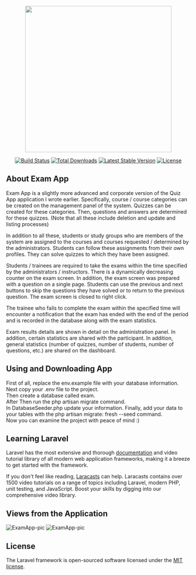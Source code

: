 <p align="center"><a href="https://laravel.com" target="_blank"><img src="https://raw.githubusercontent.com/laravel/art/master/logo-lockup/5%20SVG/2%20CMYK/1%20Full%20Color/laravel-logolockup-cmyk-red.svg" width="400"></a></p>

<p align="center">
<a href="https://travis-ci.org/laravel/framework"><img src="https://travis-ci.org/laravel/framework.svg" alt="Build Status"></a>
<a href="https://packagist.org/packages/laravel/framework"><img src="https://img.shields.io/packagist/dt/laravel/framework" alt="Total Downloads"></a>
<a href="https://packagist.org/packages/laravel/framework"><img src="https://img.shields.io/packagist/v/laravel/framework" alt="Latest Stable Version"></a>
<a href="https://packagist.org/packages/laravel/framework"><img src="https://img.shields.io/packagist/l/laravel/framework" alt="License"></a>
</p>

## About Exam App

Exam App is a slightly more advanced and corporate version of the Quiz App application I wrote earlier. Specifically, course / course categories can be created on the management panel of the system. Quizzes can be created for these categories. Then, questions and answers are determined for these quizzes. (Note that all these include deletion and update and listing processes)

In addition to all these, students or study groups who are members of the system are assigned to the courses and courses requested / determined by the administrators. Students can follow these assignments from their own profiles. They can solve quizzes to which they have been assigned.

Students / trainees are required to take the exams within the time specified by the administrators / instructors. There is a dynamically decreasing counter on the exam screen. In addition, the exam screen was prepared with a question on a single page. Students can use the previous and next buttons to skip the questions they have solved or to return to the previous question. The exam screen is closed to right click.

The trainee who fails to complete the exam within the specified time will encounter a notification that the exam has ended with the end of the period and is recorded in the database along with the exam statistics.

Exam results details are shown in detail on the administration panel. In addition, certain statistics are shared with the participant. In addition, general statistics (number of quizzes, number of students, number of questions, etc.) are shared on the dashboard. 

## Using and Downloading App

First of all, replace the env.example file with your database information.</br>
Next copy your .env file to the project.</br>
Then create a database called exam.</br>
After Then run the php artisan migrate command.</br> 
In DatabaseSeeder.php update your information.
Finally, add your data to your tables with the php artisan migrate: fresh --seed command.</br>
Now you can examine the project with peace of mind :)

## Learning Laravel

Laravel has the most extensive and thorough [documentation](https://laravel.com/docs) and video tutorial library of all modern web application frameworks, making it a breeze to get started with the framework.

If you don't feel like reading, [Laracasts](https://laracasts.com) can help. Laracasts contains over 1500 video tutorials on a range of topics including Laravel, modern PHP, unit testing, and JavaScript. Boost your skills by digging into our comprehensive video library.

## Views from the Application


<img src="https://www.linkpicture.com/q/Screenshot-from-2021-05-21-14-04-50.png" type="image" alt="ExamApp-pic">

<img src="https://www.linkpicture.com/q/Screenshot-from-2021-05-21-14-07-51.png" type="image" alt="ExamApp-pic">

## License

The Laravel framework is open-sourced software licensed under the [MIT license](https://opensource.org/licenses/MIT).
